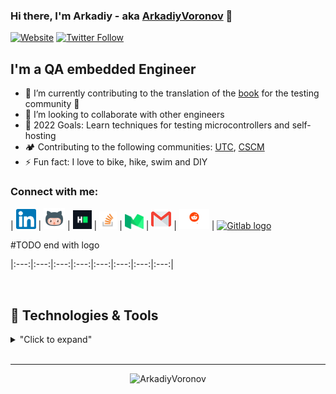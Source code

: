 ### Hi there, I'm Arkadiy - aka [ArkadiyVoronov][website] 👋

[![Website](https://img.shields.io/website?label=prapar.pythonanywhere.com&style=plastic&url=https%3A%2F%2Fcodestackr.com)](https://prapar.pythonanywhere.com/)
[![Twitter Follow](https://img.shields.io/twitter/follow/ArkadiyVoronov?color=1DA1F2&logo=twitter&style=plastic)](https://twitter.com/intent/follow?original_referer=https%3A%2F%2Fgithub.com%2FArkadiyVoronov&screen_name=ArkadiyVoronov)

## I'm a QA embedded Engineer

- 🌱 I’m currently contributing to the translation of the [book](https://uraltester.ru/2020/10/16/%d1%81%d1%82%d0%b0%d1%80%d1%82%d1%83%d0%b5%d0%bc-%d0%bd%d0%be%d0%b2%d1%8b%d0%b9-%d0%bf%d0%b5%d1%80%d0%b5%d0%b2%d0%be%d0%b4/) for the testing community 🤣
- 👯 I’m looking to collaborate with other engineers
- 🥅 2022 Goals: Learn techniques for testing microcontrollers and self-hosting
- 🏕️ Contributing to the following communities: [UTC](https://uraltester.ru/), [CSCM](https://github.com/CyberSecurityClubMoscow)
- ⚡ Fun fact: I love to bike, hike, swim and DIY

### Connect with me:

| [<img src="https://github.com/jivthesh/jivthesh/blob/master/image/Linkedin.svg" width="32">](https://www.linkedin.com/in/arkadiyvoronov/) | [<img src="https://github.com/jivthesh/jivthesh/blob/master/image/github.svg" alt="Github logo" width="34">](https://github.com/arkadiyvoronov) | [<img src="https://github.com/jivthesh/jivthesh/blob/master/image/HackerRank.svg" alt="HackerRank Logo" width="30">](https://www.hackerrank.com/voronov_ao) | [<img src="https://github.com/jivthesh/jivthesh/blob/master/image/stack_overflow.svg" alt="Stackoverflow Logo" width="28">](https://stackoverflow.com/users/10703443/arkadiy-voronov) | [<img src="https://github.com/jivthesh/jivthesh/blob/master/image/medium.svg" alt="Medium Logo" width="30">](https://medium.com/@arkadiyvoronov) | [<img src="https://github.com/jivthesh/jivthesh/blob/master/image/Gmail.svg" alt="Gmail logo" height="32">](mailto:vor.arkadiy@gmail.com) | [<img src="https://github.com/ArkadiyVoronov/ArkadiyVoronov/blob/master/Reddit-Vertical-White-Logo.wine.png" alt="Reddit logo" height="32">](https://www.reddit.com/user/Affectionate_Gur_771) | [<img src="https://github.com/jivthesh/jivthesh/blob/master/image/gitlab.svg" alt="Gitlab logo" height="32">](https://gitlab.com/vor.arkadiy)

#TODO end with logo


|:---:|:---:|:---:|:---:|:---:|:---:|:---:|:---:|

<br />

## 🔧 Technologies & Tools

<details>
  <summary>"Click to expand"   
</summary>
  
![](https://img.shields.io/badge/OS-Linux-informational?style=plastic&logo=linux&logoColor=white&color=2bbc8a)
![](https://img.shields.io/badge/Laptop-Nitro5-informational?style=plastic&logo=acer&logoColor=white&color=2bbc8a)
![](https://img.shields.io/badge/OS-Windows10-informational?style=plastic&logo=windows&logoColor=white&color=2bbc8a)
![](https://img.shields.io/badge/Laptop-IdeaPad340-informational?style=plastic&logo=lenovo&logoColor=white&color=2bbc8a)
![](https://img.shields.io/badge/Hardware-Jetson_TX2-informational?style=plastic&logo=nvidia&logoColor=white&color=2bbc8a)
![](https://img.shields.io/badge/Hardware-Xavier_AGX-informational?style=plastic&logo=nvidia&logoColor=white&color=2bbc8a)
![](https://img.shields.io/badge/IDE-PyCharm-informational?style=plastic&logo=pycharm&logoColor=white&color=2bbc8a)
![](https://img.shields.io/badge/TextEditor-Sublime3-informational?style=plastice&logo=sublimetext&logoColor=white&color=2bbc8a)
![](https://img.shields.io/badge/Code-Python-informational?style=plastic&logo=python&logoColor=white&color=2bbc8a)
![](https://img.shields.io/badge/Shell-Bash-informational?style=plastic&logo=gnu-bash&logoColor=white&color=2bbc8a)
![](https://img.shields.io/badge/Database-PostgreSQL-informational?style=plastic&logo=postgresql&logoColor=white&color=2bbc8a)
![](https://img.shields.io/badge/Database-MongoDB-informational?style=plastic&logo=mongodb&logoColor=white&color=2bbc8a)
![](https://img.shields.io/badge/Tools-Docker-informational?style=plastic&logo=docker&logoColor=white&color=2bbc8a)
![](https://img.shields.io/badge/Tools-Postman-informational?style=plastic&logo=postman&logoColor=white&color=2bbc8a)
![](https://img.shields.io/badge/CI/CD-GitLab-informational?style=plastic&logo=gitlab&logoColor=white&color=2bbc8a)

</details>

<br />


---



[website]: https://prapar.pythonanywhere.com

[twitter]: https://twitter.com/ArkadiyVoronov


[linkedin]: https://linkedin.com/in/ArkadiyVoronov

[reddit]: https://www.reddit.com/user/Affectionate_Gur_771

[gitlab]: https://gitlab.com/vor.arkadiy


<p align="center"><img src="https://komarev.com/ghpvc/?username=ArkadiyVoronov&color=green" alt="ArkadiyVoronov" /></p>


